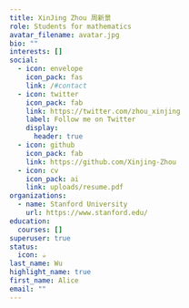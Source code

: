 ```yaml
---
title: XinJing Zhou 周新景
role: Students for mathematics
avatar_filename: avatar.jpg
bio: ""
interests: []
social:
  - icon: envelope
    icon_pack: fas
    link: /#contact
  - icon: twitter
    icon_pack: fab
    link: https://twitter.com/zhou_xinjing
    label: Follow me on Twitter
    display:
      header: true
  - icon: github
    icon_pack: fab
    link: https://github.com/Xinjing-Zhou
  - icon: cv
    icon_pack: ai
    link: uploads/resume.pdf
organizations:
  - name: Stanford University
    url: https://www.stanford.edu/
education:
  courses: []
superuser: true
status:
  icon: ☕️
last_name: Wu
highlight_name: true
first_name: Alice
email: ""
---
```

